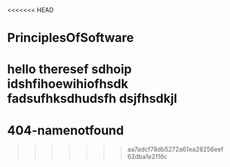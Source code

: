 <<<<<<< HEAD
# PrinciplesOfSoftware
hello theresef sdhoip 
idshfihoewihiofhsdk
fadsufhksdhudsfh
dsjfhsdkjl
=======
# 404-namenotfound
>>>>>>> aa7adcf78db5272a61ea28256eef62dba1e2116c

